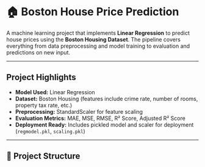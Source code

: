 # 🏠 Boston House Price Prediction

A machine learning project that implements **Linear Regression** to predict house prices using the **Boston Housing Dataset**. The pipeline covers everything from data preprocessing and model training to evaluation and predictions on new input.

---

## Project Highlights

- **Model Used:** Linear Regression  
- **Dataset:** Boston Housing (features include crime rate, number of rooms, property tax rate, etc.)  
- **Preprocessing:** StandardScaler for feature scaling  
- **Evaluation Metrics:** MAE, MSE, RMSE, R² Score, Adjusted R² Score  
- **Deployment Ready:** Includes pickled model and scaler for deployment (`regmodel.pkl`, `scaling.pkl`)

---

## 📁 Project Structure

